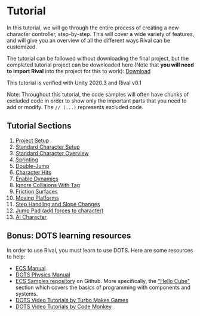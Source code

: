 
# Tutorial

In this tutorial, we will go through the entire process of creating a new character controller, step-by-step. This will cover a wide variety of features, and will give you an overview of all the different ways Rival can be customized.

The tutorial can be followed without downloading the final project, but the completed tutorial project can be downloaded here (Note that **you will need to import Rival** into the project for this to work): [Download](./Downloads/Rival_Tutorial.zip)

This tutorial is verified with Unity 2020.3 and Rival v0.1

Note: Throughout this tutorial, the code samples will often have chunks of excluded code in order to show only the important parts that you need to add or modify. The `// (...)` represents excluded code.


## Tutorial Sections

1. [Project Setup](./Tutorial/tutorial-setup.md)
1. [Standard Character Setup](./Tutorial/tutorial-charactersetup.md)
1. [Standard Character Overview](./Tutorial/tutorial-standardcharacterexplanation)
1. [Sprinting](./Tutorial/tutorial-sprint.md)
1. [Double-Jump](./Tutorial/tutorial-doublejump.md)
1. [Character Hits](./Tutorial/tutorial-characterhits.md)
1. [Enable Dynamics](./Tutorial/tutorial-enabledynamics.md)
1. [Ignore Collisions With Tag](./Tutorial/tutorial-ignorecollisions.md)
1. [Friction Surfaces](./Tutorial/tutorial-frictionsurface.md)
1. [Moving Platforms](./Tutorial/tutorial-movingplatforms.md)
1. [Step Handling and Slope Changes](./Tutorial/tutorial-steps-and-slopes.md)
1. [Jump Pad (add forces to character)](./Tutorial/tutorial-jumppad.md)
1. [AI Character](./Tutorial/tutorial-ai.md)


## Bonus: DOTS learning resources

In order to use Rival, you must learn to use DOTS. Here are some resources to help:
* [ECS Manual](https://docs.unity3d.com/Packages/com.unity.entities@0.17/manual/index.html)
* [DOTS Physics Manual](https://docs.unity3d.com/Packages/com.unity.physics@0.6/manual/index.html) 
* [ECS Samples repository](https://github.com/Unity-Technologies/EntityComponentSystemSamples) on Github. More specifically, the ["Hello Cube"](https://github.com/Unity-Technologies/EntityComponentSystemSamples/tree/master/ECSSamples/Assets/HelloCube) section which covers the basics of programming with components and systems.
* [DOTS Video Tutorials by Turbo Makes Games](https://www.youtube.com/playlist?list=PLgYNYeZLALscDwwujFSjgXJmdZb_wwYpJ)
* [DOTS Video Tutorials by Code Monkey](https://www.youtube.com/playlist?list=PLzDRvYVwl53s40yP5RQXitbT--IRcHqba)